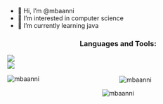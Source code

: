 - 👋 Hi, I’m @mbaanni
- 👀 I’m interested in computer science
- 🌱 I’m currently learning java

<h3 align="center">Languages and Tools:</h3>
<div>
    <a href="https://skillicons.dev" align="left">
        <img src="https://skillicons.dev/icons?i=cpp,c,bash,python,html,css,javascript" />
    </a>
</div>
<div>
    <a href="https://skillicons.dev" align="right">
        <img src="https://skillicons.dev/icons?i=git,docker,nginx,django,postgresql" />
    </a>
</div>
<div>
<p align="center"><img align="left" src="https://github-readme-stats.vercel.app/api/top-langs?username=mbaanni&show_icons=true&locale=en&layout=compact" alt="mbaanni" /></p>
</div>
<div>
<p align="center">&nbsp;<img align="center" src="https://github-readme-stats.vercel.app/api?username=mbaanni&show_icons=true&locale=en" alt="mbaanni" /></p>
</div>
<div>
<p align="center"><img align="center" src="https://github-readme-streak-stats.herokuapp.com/?user=mbaanni&" alt="mbaanni" /></p>
</div>
